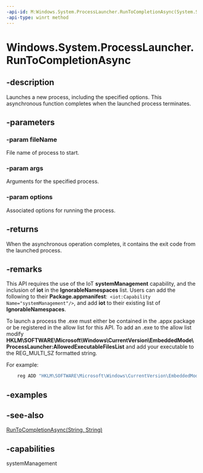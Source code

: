 ```yaml
---
-api-id: M:Windows.System.ProcessLauncher.RunToCompletionAsync(System.String,System.String,Windows.System.ProcessLauncherOptions)
-api-type: winrt method
---
```


<!-- Method syntax
public Windows.Foundation.IAsyncOperation<Windows.System.ProcessLauncherResult> RunToCompletionAsync(System.String fileName, System.String args, Windows.System.ProcessLauncherOptions options)
-->

# Windows.System.ProcessLauncher.RunToCompletionAsync

## -description

Launches a new process, including the specified options. This asynchronous function completes when the launched process terminates.

## -parameters

### -param fileName

File name of process to start.

### -param args

Arguments for the specified process.

### -param options

Associated options for running the process.

## -returns

When the asynchronous operation completes, it contains the exit code from the launched process.

## -remarks

This API requires the use of the IoT **systemManagement** capability, and the inclusion of **iot** in the **IgnorableNamespaces** list. Users can add the following to their **Package.appmanifest**:`
<iot:Capability Name="systemManagement"/>`, and add **iot** to their existing list of **IgnorableNamespaces**.

To launch a process the .exe must either be contained in the .appx package or be registered in the allow list for this API. To add an .exe to the allow list modify **HKLM\SOFTWARE\Microsoft\Windows\CurrentVersion\EmbeddedMode\ProcessLauncher:AllowedExecutableFilesList** and add your executable to the REG_MULTI_SZ formatted string.

For example:

```cmd
    reg ADD "HKLM\SOFTWARE\Microsoft\Windows\CurrentVersion\EmbeddedMode\ProcessLauncher" /f /v AllowedExecutableFilesList /t REG_MULTI_SZ /d "c:\windows\system32\cmd.exe\0"
```

## -examples

## -see-also

[RunToCompletionAsync(String, String)](processlauncher_runtocompletionasync_1270727801.md)

## -capabilities

systemManagement
